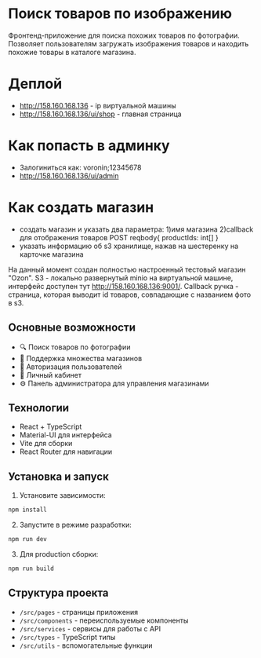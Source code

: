 # Поиск товаров по изображению

Фронтенд-приложение для поиска похожих товаров по фотографии. Позволяет пользователям загружать изображения товаров и находить похожие товары в каталоге магазина.

# Деплой
- http://158.160.168.136 - ip виртуальной машины
- http://158.160.168.136/ui/shop - главная страница

# Как попасть в админку
- Залогиниться как: voronin;12345678
- http://158.160.168.136/ui/admin

# Как создать магазин
- создать магазин и указать два параметра: 1)имя магазина 2)callback для отображения товаров POST reqbody{ productIds: int[] }
- указать информацию об s3 хранилище, нажав на шестеренку на карточке магазина

На данный момент создан полностью настроенный тестовый магазин "Ozon". S3 - локально развернутый minio на виртуальной машине, интерфейс доступен тут http://158.160.168.136:9001/. Callback ручка - страница, которая выводит id товаров, совпадающие с названием фото в s3.


## Основные возможности

- 🔍 Поиск товаров по фотографии
- 🏪 Поддержка множества магазинов
- 🔐 Авторизация пользователей
- 👤 Личный кабинет
- ⚙️ Панель администратора для управления магазинами

## Технологии

- React + TypeScript
- Material-UI для интерфейса
- Vite для сборки
- React Router для навигации

## Установка и запуск

1. Установите зависимости:
```bash
npm install
```

2. Запустите в режиме разработки:
```bash
npm run dev
```

3. Для production сборки:
```bash
npm run build
```

## Структура проекта

- `/src/pages` - страницы приложения
- `/src/components` - переиспользуемые компоненты
- `/src/services` - сервисы для работы с API
- `/src/types` - TypeScript типы
- `/src/utils` - вспомогательные функции
